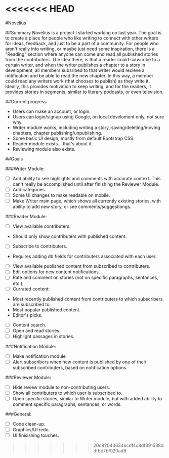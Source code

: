 <<<<<<< HEAD
=======
#Novelius

##Summary
Novelius is a project I started working on last year. The goal is to create a place for people who like writing to connect with other writers for ideas, feedback, and just to be a part of a community. For people who aren't really into writing, or maybe just need some inspiration, there is a "Reading" section where anyone can come and read all published stories from the contributers. The idea there, is that a reader could subscribe to a certain writer, and when the writer publishes a chapter to a story in development, all members subsribed to that writer would recieve a notification and be able to read the new chapter. In this way, a member could read any writers work (that chooses to publish) as they write it. Ideally, this provides motivation to keep writing, and for the readers, it provides stories in segments, similar to literary podcasts, or even television.

##Current progress
- Users can make an account, or login.
- Users can login/signup using Google, on local develoment only, not sure why.
- Writer module works, including writing a story, saving/deleting/moving chapters, chapter publishing/unpublishing.
- Some basic UI design, mostly from default Bootstrap CSS.
- Reader module exists... that's about it.
- Reviewing module also exists.

##Goals

###Writer Module:
- [ ] Add ability to see highlights and comments with accurate context. This can't really be accomplished until after finishing the Reviewer Module.
- [ ] Add categories.
- [ ] Some UI changes to make readable on mobile.
- [ ] Make Writer main page, which shows all currently existing stories, with ability to add new story, or see comments/suggestiongs.

###Reader Module:
- [ ] View available contributers.
 - Should only show contributers with published content.
- [ ] Subscribe to contributers.
 - Requires adding db fields for contributers associated with each user.
- [ ] View available published content from subscribed to contributers.
- [ ] Edit options for new content notifications.
- [ ] Rate and comment on stories (not on specific paragraphs, sentances, etc.).
- [ ] Currated content:
 - Most recently published content from contributers to which subscribers are subscribed to.
 - Most popular published content.
 - Editor's picks.
- [ ] Content search.
- [ ] Open and read stories.
- [ ] Highlight passages in stories.

###Notification Module:
- [ ] Make notification module
- [ ] Alert subscribers when new content is published by one of their subscribed contributers, based on notification options.

###Reviewer Module:
- [ ] Hide review module to non-contributing users.
- [ ] Show all contributers to which user is subscribed to.
- [ ] Open specific stories, similar to Writer module, but with added ability to comment specific paragraphs, sentances, or words.

###General:
- [ ] Code clean-up.
- [ ] Graphics/UI redo.
- [ ] UI finisishing touches.
>>>>>>> 20c820436346cdf4c8df391538ddfbb7bf920ad8
